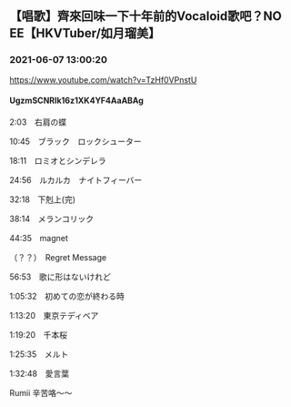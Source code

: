 ## 【唱歌】齊來回味一下十年前的Vocaloid歌吧？NO EE【HKVTuber/如月瑠美】
### 2021-06-07 13:00:20
https://www.youtube.com/watch?v=TzHf0VPnstU
#### UgzmSCNRIk16z1XK4YF4AaABAg
2:03　右肩の蝶



10:45　ブラック　ロックシューター



18:11　ロミオとシンデレラ



24:56　ルカルカ　ナイトフィーバー



32:18　下剋上(完)



38:14　メランコリック



44:35　magnet



（？？）　Regret Message



56:53　歌に形はないけれど



1:05:32　初めての恋が終わる時



1:13:20　東京テディベア



1:19:20　千本桜



1:25:35　メルト



1:32:48　愛言葉





Rumii 辛苦咯～～

